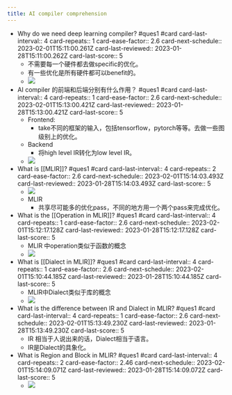 ```yaml
---
title: AI compiler comprehension
---
```


- Why do we need deep learning compiler? #ques1 #card
  card-last-interval:: 4
  card-repeats:: 1
  card-ease-factor:: 2.6
  card-next-schedule:: 2023-02-01T15:11:00.261Z
  card-last-reviewed:: 2023-01-28T15:11:00.262Z
  card-last-score:: 5
	- 不需要每一个硬件都去做specific的优化。
	- 有一些优化是所有硬件都可以benefit的。
	- ![](../assets/erpg3NiPiT.png)
- AI compiler 的前端和后端分别有什么作用？ #ques1 #card
  card-last-interval:: 4
  card-repeats:: 1
  card-ease-factor:: 2.6
  card-next-schedule:: 2023-02-01T15:13:00.421Z
  card-last-reviewed:: 2023-01-28T15:13:00.421Z
  card-last-score:: 5
	- Frontend:
		- take不同的框架的输入，包括tensorflow，pytorch等等。去做一些图级别上的优化。
	- Backend
		- 将high level IR转化为low level IR。
	- ![](../assets/DCWWPquPmD.png)
- What is [[MLIR]]? #ques1 #card
  card-last-interval:: 4
  card-repeats:: 2
  card-ease-factor:: 2.6
  card-next-schedule:: 2023-02-01T15:14:03.493Z
  card-last-reviewed:: 2023-01-28T15:14:03.493Z
  card-last-score:: 5
	- ![](../assets/1u73OD5iS7.png)
	- MLIR
		- 共享尽可能多的优化pass，不同的地方用一个两个pass来完成优化。
- What is the [[Operation in MLIR]]? #ques1 #card
  card-last-interval:: 4
  card-repeats:: 1
  card-ease-factor:: 2.6
  card-next-schedule:: 2023-02-01T15:12:17.128Z
  card-last-reviewed:: 2023-01-28T15:12:17.128Z
  card-last-score:: 5
	- MLIR 中operation类似于函数的概念
	- ![](../assets/i4AhVcDwuc.png)
- What is [[Dialect in MLIR]]? #ques1 #card
  card-last-interval:: 4
  card-repeats:: 1
  card-ease-factor:: 2.6
  card-next-schedule:: 2023-02-01T15:10:44.185Z
  card-last-reviewed:: 2023-01-28T15:10:44.185Z
  card-last-score:: 5
	- MLIR中Dialect类似于库的概念
	- ![](../assets/bbaDGCLYAB.png)
- What is the difference between IR and Dialect in MLIR? #ques1 #card
  card-last-interval:: 4
  card-repeats:: 1
  card-ease-factor:: 2.6
  card-next-schedule:: 2023-02-01T15:13:49.230Z
  card-last-reviewed:: 2023-01-28T15:13:49.230Z
  card-last-score:: 5
	- IR 相当于人说出来的话，Dialect相当于语言。
	- IR是Dialect的具象化。
- What is Region and Block in MLIR? #ques1 #card
  card-last-interval:: 4
  card-repeats:: 2
  card-ease-factor:: 2.46
  card-next-schedule:: 2023-02-01T15:14:09.071Z
  card-last-reviewed:: 2023-01-28T15:14:09.072Z
  card-last-score:: 5
	- ![](../assets/Jl80FJ1owx.png)
